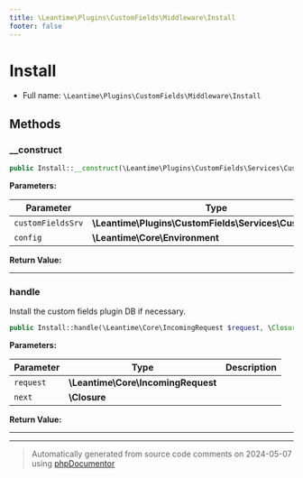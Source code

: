 ```yaml
---
title: \Leantime\Plugins\CustomFields\Middleware\Install
footer: false
---
```


# Install





* Full name: `\Leantime\Plugins\CustomFields\Middleware\Install`



## Methods

### __construct



```php
public Install::__construct(\Leantime\Plugins\CustomFields\Services\CustomFields $customFieldsSrv, \Leantime\Core\Environment $config): mixed
```








**Parameters:**

| Parameter | Type | Description |
|-----------|------|-------------|
| `customFieldsSrv` | **\Leantime\Plugins\CustomFields\Services\CustomFields** |  |
| `config` | **\Leantime\Core\Environment** |  |


**Return Value:**





---
### handle

Install the custom fields plugin DB if necessary.

```php
public Install::handle(\Leantime\Core\IncomingRequest $request, \Closure $next): \Symfony\Component\HttpFoundation\Response
```








**Parameters:**

| Parameter | Type | Description |
|-----------|------|-------------|
| `request` | **\Leantime\Core\IncomingRequest** |  |
| `next` | **\Closure** |  |


**Return Value:**





---


---
> Automatically generated from source code comments on 2024-05-07 using [phpDocumentor](http://www.phpdoc.org/)
